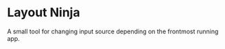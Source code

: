 Layout Ninja
============

A small tool for changing input source depending on the frontmost running app.
